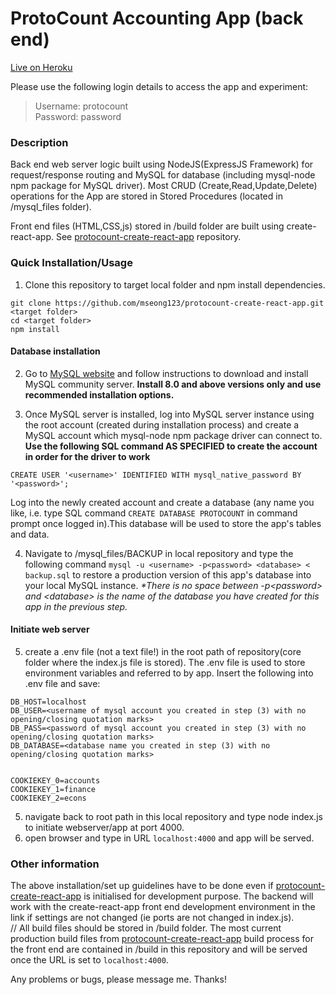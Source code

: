# ProtoCount Accounting App (back end)

[Live on Heroku](http://protocount.herokuapp.com) 

Please use the following login details to access the app and experiment:

> Username: protocount  
> Password: password

### Description
Back end web server logic built using NodeJS(ExpressJS Framework) for request/response routing and MySQL for database 
(including mysql-node npm package for MySQL driver).
Most CRUD (Create,Read,Update,Delete) operations for the App are stored in Stored Procedures (located in /mysql_files folder).


Front end files (HTML,CSS,js) stored in /build folder are built using create-react-app. See [protocount-create-react-app](https://github.com/mseong123/protocount-create-react-app) repository. 


### Quick Installation/Usage
1) Clone this repository to target local folder and npm install dependencies.

```
git clone https://github.com/mseong123/protocount-create-react-app.git <target folder>
cd <target folder>
npm install
```

#### Database installation
2) Go to [MySQL website](https://www.mysql.com/) and follow instructions to download and install MySQL community server. 
**Install 8.0 and above versions only and use recommended installation options.**

3) Once MySQL server is installed, log into MySQL server instance using the root account (created during installation process) and 
create a MySQL account which mysql-node npm package driver can connect to. **Use the following SQL command AS SPECIFIED to create the account in order for the driver to work** 

```
CREATE USER '<username>' IDENTIFIED WITH mysql_native_password BY '<password>';
```

Log into the newly created account and create a database (any name you like, i.e. type SQL command `CREATE DATABASE PROTOCOUNT` in 
command prompt once logged in).This database will be used to store the app's tables and data. 

4) Navigate to /mysql_files/BACKUP in local repository and type the following command `mysql -u <username> -p<password> <database> < backup.sql` to restore a production version of this app's database into your local MySQL instance. *\*There is no space between -p\<password> and \<database> is the name of the database you have created for this app in the previous step.*  
#### Initiate web server
5) create a .env file (not a text file!) in the root path of repository(core folder where the index.js file is stored). The .env file is used to store environment variables and referred to by app. Insert the following into .env file and save:
```
DB_HOST=localhost
DB_USER=<username of mysql account you created in step (3) with no opening/closing quotation marks>
DB_PASS=<password of mysql account you created in step (3) with no opening/closing quotation marks>
DB_DATABASE=<database name you created in step (3) with no opening/closing quotation marks>


COOKIEKEY_0=accounts
COOKIEKEY_1=finance
COOKIEKEY_2=econs

```

5) navigate back to root path in this local repository and type node index.js to initiate webserver/app at port 4000.
6) open browser and type in URL `localhost:4000` and app will be served.

### Other information
The above installation/set up guidelines have to be done even if [protocount-create-react-app](https://github.com/mseong123/protocount-create-react-app) is initialised for development purpose. The backend will work with the create-react-app front end development environment in the link if settings are not changed (ie ports are not changed in index.js).  
//
All build files should be stored in /build folder. The most current production build files from [protocount-create-react-app](https://github.com/mseong123/protocount-create-react-app) build process for the front end are contained in /build in this repository and will be served once the URL is set to `localhost:4000`. 


Any problems or bugs, please message me. Thanks!
